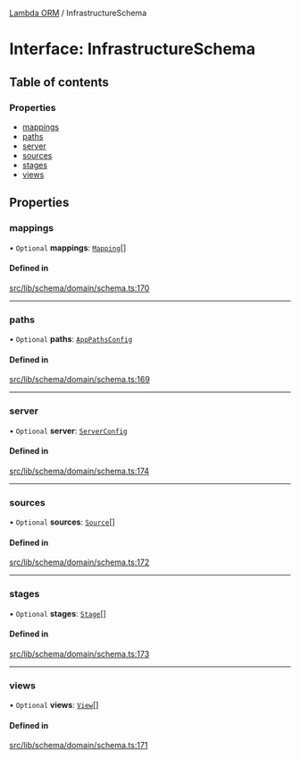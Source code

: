 [Lambda ORM](../README.md) / InfrastructureSchema

# Interface: InfrastructureSchema

## Table of contents

### Properties

- [mappings](InfrastructureSchema.md#mappings)
- [paths](InfrastructureSchema.md#paths)
- [server](InfrastructureSchema.md#server)
- [sources](InfrastructureSchema.md#sources)
- [stages](InfrastructureSchema.md#stages)
- [views](InfrastructureSchema.md#views)

## Properties

### mappings

• `Optional` **mappings**: [`Mapping`](Mapping.md)[]

#### Defined in

[src/lib/schema/domain/schema.ts:170](https://github.com/lambda-orm/lambdaorm-base/blob/65087f84cfbd6ccc99ab4388b6009fa8e9302755/src/lib/schema/domain/schema.ts#L170)

___

### paths

• `Optional` **paths**: [`AppPathsConfig`](AppPathsConfig.md)

#### Defined in

[src/lib/schema/domain/schema.ts:169](https://github.com/lambda-orm/lambdaorm-base/blob/65087f84cfbd6ccc99ab4388b6009fa8e9302755/src/lib/schema/domain/schema.ts#L169)

___

### server

• `Optional` **server**: [`ServerConfig`](ServerConfig.md)

#### Defined in

[src/lib/schema/domain/schema.ts:174](https://github.com/lambda-orm/lambdaorm-base/blob/65087f84cfbd6ccc99ab4388b6009fa8e9302755/src/lib/schema/domain/schema.ts#L174)

___

### sources

• `Optional` **sources**: [`Source`](Source.md)[]

#### Defined in

[src/lib/schema/domain/schema.ts:172](https://github.com/lambda-orm/lambdaorm-base/blob/65087f84cfbd6ccc99ab4388b6009fa8e9302755/src/lib/schema/domain/schema.ts#L172)

___

### stages

• `Optional` **stages**: [`Stage`](Stage.md)[]

#### Defined in

[src/lib/schema/domain/schema.ts:173](https://github.com/lambda-orm/lambdaorm-base/blob/65087f84cfbd6ccc99ab4388b6009fa8e9302755/src/lib/schema/domain/schema.ts#L173)

___

### views

• `Optional` **views**: [`View`](View.md)[]

#### Defined in

[src/lib/schema/domain/schema.ts:171](https://github.com/lambda-orm/lambdaorm-base/blob/65087f84cfbd6ccc99ab4388b6009fa8e9302755/src/lib/schema/domain/schema.ts#L171)
